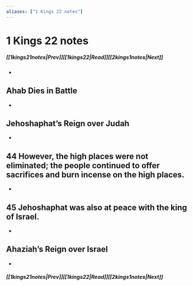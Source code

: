 ```yaml
---
aliases: ["1 Kings 22 notes"]
---
```

# 1 Kings 22 notes
##### <span class=arrow-left></span>[[1kings21notes|Prev]]<span class=navigation-separator></span>[[1kings22|Read]]<span class=navigation-separator></span>[[2kings1notes|Next]]<span class=arrow-right></span>
- 
## Ahab Dies in Battle
- 
## Jehoshaphat’s Reign over Judah
- 
## 44 However, the high places were not eliminated; the people continued to offer sacrifices and burn incense on the high places.
- 
## 45 Jehoshaphat was also at peace with the king of Israel.
- 
## Ahaziah’s Reign over Israel
- 
##### <span class=arrow-left></span>[[1kings21notes|Prev]]<span class=navigation-separator></span>[[1kings22|Read]]<span class=navigation-separator></span>[[2kings1notes|Next]]<span class=arrow-right></span>